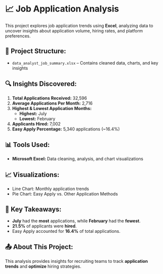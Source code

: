 # 📈 Job Application Analysis

This project explores job application trends using **Excel**, analyzing data to uncover insights about application volume, hiring rates, and platform preferences.

## 📁 Project Structure:
- `data_analyst_job_summary.xlsx` – Contains cleaned data, charts, and key insights

## 🔍 Insights Discovered:
1. **Total Applications Received:** 32,596  
2. **Average Applications Per Month:** 2,716  
3. **Highest & Lowest Application Months:**  
   - **Highest:** July  
   - **Lowest:** February  
4. **Applicants Hired:** 7,002  
5. **Easy Apply Percentage:** 5,340 applications (~16.4%)  

## 📊 Tools Used:
- **Microsoft Excel:** Data cleaning, analysis, and chart visualizations

## 📈 Visualizations:
- Line Chart: Monthly application trends
- Pie Chart: Easy Apply vs. Other Application Methods

## 📌 Key Takeaways:
- **July** had the **most** applications, while **February** had the **fewest**.  
- **21.5%** of applicants were **hired**.  
- Easy Apply accounted for **16.4%** of total applications.  

## 📤 About This Project:
This analysis provides insights for recruiting teams to track **application trends** and **optimize** hiring strategies.
